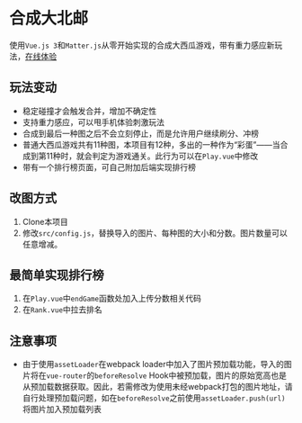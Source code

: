 # 合成大北邮

使用`Vue.js 3`和`Matter.js`从零开始实现的合成大西瓜游戏，带有重力感应新玩法，[在线体验](https://byrio.github.io/DaBeiYou/)


## 玩法变动
 - 稳定碰撞才会触发合并，增加不确定性
 - 支持重力感应，可以甩手机体验刺激玩法
 - 合成到最后一种图之后不会立刻停止，而是允许用户继续刷分、冲榜
 - 普通大西瓜游戏共有11种图，本项目有12种，多出的一种作为“彩蛋”——当合成到第11种时，就会判定为游戏通关。此行为可以在`Play.vue`中修改
 - 带有一个排行榜页面，可自己附加后端实现排行榜

## 改图方式
 1. Clone本项目
 2. 修改`src/config.js`，替换导入的图片、每种图的大小和分数。图片数量可以任意增减。

## 最简单实现排行榜
 1. 在`Play.vue`中`endGame`函数处加入上传分数相关代码
 2. 在`Rank.vue`中拉去排名

## 注意事项
 - 由于使用`assetLoader`在webpack loader中加入了图片预加载功能，导入的图片将在`vue-router`的`beforeResolve` Hook中被预加载，图片的原始宽高也是从预加载数据获取。因此，若需修改为使用未经webpack打包的图片地址，请自行处理预加载问题，如在`beforeResolve`之前使用`assetLoader.push(url)`将图片加入预加载列表
